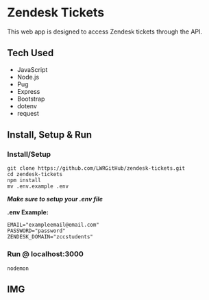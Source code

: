# Zendesk Tickets 
This web app is designed to access Zendesk tickets through the API.


## Tech Used
- JavaScript
- Node.js
- Pug
- Express
- Bootstrap
- dotenv
- request


## Install, Setup & Run

### Install/Setup
```
git clone https://github.com/LWRGitHub/zendesk-tickets.git
cd zendesk-tickets
npm install
mv .env.example .env
```
***Make sure to setup your .env file***

**.env Example:**

```
EMAIL="exampleemail@email.com"
PASSWORD="password"
ZENDESK_DOMAIN="zccstudents"
```

### Run @ localhost:3000

```
nodemon
```

## IMG